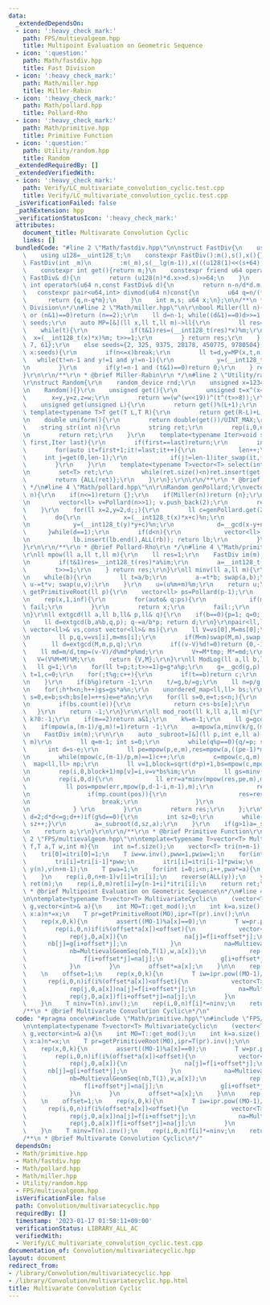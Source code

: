 ```yaml
---
data:
  _extendedDependsOn:
  - icon: ':heavy_check_mark:'
    path: FPS/multievalgeom.hpp
    title: Multipoint Evaluation on Geometric Sequence
  - icon: ':question:'
    path: Math/fastdiv.hpp
    title: Fast Division
  - icon: ':heavy_check_mark:'
    path: Math/miller.hpp
    title: Miller-Rabin
  - icon: ':heavy_check_mark:'
    path: Math/pollard.hpp
    title: Pollard-Rho
  - icon: ':heavy_check_mark:'
    path: Math/primitive.hpp
    title: Primitive Function
  - icon: ':question:'
    path: Utility/random.hpp
    title: Random
  _extendedRequiredBy: []
  _extendedVerifiedWith:
  - icon: ':heavy_check_mark:'
    path: Verify/LC_multivariate_convolution_cyclic.test.cpp
    title: Verify/LC_multivariate_convolution_cyclic.test.cpp
  _isVerificationFailed: false
  _pathExtension: hpp
  _verificationStatusIcon: ':heavy_check_mark:'
  attributes:
    document_title: Multivarate Convolution Cyclic
    links: []
  bundledCode: "#line 2 \"Math/fastdiv.hpp\"\n\nstruct FastDiv{\n    using u64=uint64_t;\n\
    \    using u128=__uint128_t;\n    constexpr FastDiv():m(),s(),x(){}\n    constexpr\
    \ FastDiv(int _m)\n        :m(_m),s(__lg(m-1)),x(((u128(1)<<(s+64))+m-1)/m){}\n\
    \    constexpr int get(){return m;}\n    constexpr friend u64 operator/(u64 n,const\
    \ FastDiv& d){\n        return (u128(n)*d.x>>d.s)>>64;\n    }\n    constexpr friend\
    \ int operator%(u64 n,const FastDiv& d){\n        return n-n/d*d.m;\n    }\n \
    \   constexpr pair<u64,int> divmod(u64 n)const{\n        u64 q=n/(*this);\n  \
    \      return {q,n-q*m};\n    }\n    int m,s; u64 x;\n};\n\n/**\n * @brief Fast\
    \ Division\n*/\n#line 2 \"Math/miller.hpp\"\n\r\nbool Miller(ll n){\r\n    if(n<2\
    \ or (n&1)==0)return (n==2);\r\n    ll d=n-1; while((d&1)==0)d>>=1;\r\n    vector<ll>\
    \ seeds;\r\n    auto MP=[&](ll x,ll t,ll m)->ll{\r\n        ll res=1;\r\n    \
    \    while(t){\r\n            if(t&1)res=(__int128_t(res)*x)%m;\r\n          \
    \  x=(__int128_t(x)*x)%m; t>>=1;\r\n        } return res;\r\n    };\r\n    if(n<(1<<30))seeds={2,\
    \ 7, 61};\r\n    else seeds={2, 325, 9375, 28178, 450775, 9780504};\r\n    for(auto&\
    \ x:seeds){\r\n        if(n<=x)break;\r\n        ll t=d,y=MP(x,t,n);\r\n     \
    \   while(t!=n-1 and y!=1 and y!=n-1){\r\n            y=(__int128_t(y)*y)%n; t<<=1;\r\
    \n        }\r\n        if(y!=n-1 and (t&1)==0)return 0;\r\n    } return 1;\r\n\
    }\r\n\r\n/**\r\n * @brief Miller-Rabin\r\n */\n#line 2 \"Utility/random.hpp\"\n\
    \r\nstruct Random{\r\n    random_device rnd;\r\n    unsigned x=123456789,y=362436069,z=521288629,w=rnd();\r\
    \n    Random(){}\r\n    unsigned get(){\r\n        unsigned t=x^(x<<11);\r\n \
    \       x=y,y=z,z=w;\r\n        return w=(w^(w<<19))^(t^(t>>8));\r\n    }\r\n\
    \    unsigned get(unsigned L){\r\n        return get()%(L+1);\r\n    }\r\n   \
    \ template<typename T>T get(T L,T R){\r\n        return get(R-L)+L;\r\n    }\r\
    \n    double uniform(){\r\n        return double(get())/UINT_MAX;\r\n    }\r\n\
    \    string str(int n){\r\n        string ret;\r\n        rep(i,0,n)ret+=get('a','z');\r\
    \n        return ret;\r\n    }\r\n    template<typename Iter>void shuffle(Iter\
    \ first,Iter last){\r\n        if(first==last)return;\r\n        int len=1;\r\n\
    \        for(auto it=first+1;it!=last;it++){\r\n            len++;\r\n       \
    \     int j=get(0,len-1);\r\n            if(j!=len-1)iter_swap(it,first+j);\r\n\
    \        }\r\n    }\r\n    template<typename T>vector<T> select(int n,T L,T R){\r\
    \n        set<T> ret;\r\n        while(ret.size()<n)ret.insert(get(L,R));\r\n\
    \        return {ALL(ret)};\r\n    }\r\n};\r\n\r\n/**\r\n * @brief Random\r\n\
    \ */\n#line 4 \"Math/pollard.hpp\"\n\r\nRandom genPollard;\r\nvector<ll> Pollard(ll\
    \ n){\r\n    if(n<=1)return {};\r\n    if(Miller(n))return {n};\r\n    if((n&1)==0){\r\
    \n        vector<ll> v=Pollard(n>>1); v.push_back(2);\r\n        return v;\r\n\
    \    }\r\n    for(ll x=2,y=2,d;;){\r\n        ll c=genPollard.get(2LL,n-1);\r\n\
    \        do{\r\n            x=(__int128_t(x)*x+c)%n;\r\n            y=(__int128_t(y)*y+c)%n;\r\
    \n            y=(__int128_t(y)*y+c)%n;\r\n            d=__gcd(x-y+n,n);\r\n  \
    \      }while(d==1);\r\n        if(d<n){\r\n            vector<ll> lb=Pollard(d),rb=Pollard(n/d);\r\
    \n            lb.insert(lb.end(),ALL(rb)); return lb;\r\n        }\r\n    }\r\n\
    }\r\n\r\n/**\r\n * @brief Pollard-Rho\r\n */\n#line 4 \"Math/primitive.hpp\"\n\
    \r\nll mpow(ll a,ll t,ll m){\r\n    ll res=1;\r\n    FastDiv im(m);\r\n    while(t){\r\
    \n        if(t&1)res=__int128_t(res)*a%im;\r\n        a=__int128_t(a)*a%im;\r\n\
    \        t>>=1;\r\n    } return res;\r\n}\r\nll minv(ll a,ll m){\r\n    ll b=m,u=1,v=0;\r\
    \n    while(b){\r\n        ll t=a/b;\r\n        a-=t*b; swap(a,b);\r\n       \
    \ u-=t*v; swap(u,v);\r\n    }\r\n    u=(u%m+m)%m;\r\n    return u;\r\n}\r\nll\
    \ getPrimitiveRoot(ll p){\r\n    vector<ll> ps=Pollard(p-1);\r\n    sort(ALL(ps));\r\
    \n    rep(x,1,inf){\r\n        for(auto& q:ps){\r\n            if(mpow(x,(p-1)/q,p)==1)goto\
    \ fail;\r\n        }\r\n        return x;\r\n        fail:;\r\n    } assert(0);\r\
    \n}\r\nll extgcd(ll a,ll b,ll& p,ll& q){\r\n    if(b==0){p=1; q=0; return a;}\r\
    \n    ll d=extgcd(b,a%b,q,p); q-=a/b*p; return d;\r\n}\r\npair<ll,ll> crt(const\
    \ vector<ll>& vs,const vector<ll>& ms){\r\n    ll V=vs[0],M=ms[0];\r\n    rep(i,1,vs.size()){\r\
    \n        ll p,q,v=vs[i],m=ms[i];\r\n        if(M<m)swap(M,m),swap(V,v);\r\n \
    \       ll d=extgcd(M,m,p,q);\r\n        if((v-V)%d!=0)return {0,-1};\r\n    \
    \    ll md=m/d,tmp=(v-V)/d%md*p%md;\r\n        V+=M*tmp; M*=md;\r\n    }\r\n \
    \   V=(V%M+M)%M;\r\n    return {V,M};\r\n}\r\nll ModLog(ll a,ll b,ll p){\r\n \
    \   ll g=1;\r\n    for(ll t=p;t;t>>=1)g=g*a%p;\r\n    g=__gcd(g,p);\r\n    ll\
    \ t=1,c=0;\r\n    for(;t%g;c++){\r\n        if(t==b)return c;\r\n        t=t*a%p;\r\
    \n    }\r\n    if(b%g)return -1;\r\n    t/=g,b/=g;\r\n    ll n=p/g,h=0,gs=1;\r\
    \n    for(;h*h<n;h++)gs=gs*a%n;\r\n    unordered_map<ll,ll> bs;\r\n    for(ll\
    \ s=0,e=b;s<h;bs[e]=++s)e=e*a%n;\r\n    for(ll s=0,e=t;s<n;){\r\n        e=e*gs%n,s+=h;\r\
    \n        if(bs.count(e)){\r\n            return c+s-bs[e];\r\n        }\r\n \
    \   }\r\n    return -1;\r\n}\r\n\r\nll mod_root(ll k,ll a,ll m){\r\n    if(a==0)return\
    \ k?0:-1;\r\n    if(m==2)return a&1;\r\n    k%=m-1;\r\n    ll g=gcd(k,m-1);\r\n\
    \    if(mpow(a,(m-1)/g,m)!=1)return -1;\r\n    a=mpow(a,minv(k/g,(m-1)/g),m);\r\
    \n    FastDiv im(m);\r\n\r\n    auto _subroot=[&](ll p,int e,ll a)->ll{//x^(p^e)==a(mod\
    \ m)\r\n        ll q=m-1; int s=0;\r\n        while(q%p==0){q/=p; s++;}\r\n  \
    \      int d=s-e;\r\n        ll pe=mpow(p,e,m),res=mpow(a,((pe-1)*minv(q,pe)%pe*q+1)/pe,m),c=1;\r\
    \n        while(mpow(c,(m-1)/p,m)==1)c++;\r\n        c=mpow(c,q,m);\r\n      \
    \  map<ll,ll> mp;\r\n        ll v=1,block=sqrt(d*p)+1,bs=mpow(c,mpow(p,s-1,m-1)*block%(m-1),m);\r\
    \n        rep(i,0,block+1)mp[v]=i,v=v*bs%im;\r\n        ll gs=minv(mpow(c,mpow(p,s-1,m-1),m),m);\r\
    \n        rep(i,0,d){\r\n            ll err=a*minv(mpow(res,pe,m),m)%im;\r\n \
    \           ll pos=mpow(err,mpow(p,d-1-i,m-1),m);\r\n            rep(j,0,block+1){\r\
    \n                if(mp.count(pos)){\r\n                    res=res*mpow(c,(block*mp[pos]+j)*mpow(p,i,m-1)%(m-1),m)%im;\r\
    \n                    break;\r\n                }\r\n                pos=pos*gs%im;\r\
    \n            } \r\n        }\r\n        return res;\r\n    };\r\n\r\n    for(ll\
    \ d=2;d*d<=g;d++)if(g%d==0){\r\n        int sz=0;\r\n        while(g%d==0){g/=d;\
    \ sz++;}\r\n        a=_subroot(d,sz,a);\r\n    }\r\n    if(g>1)a=_subroot(g,1,a);\r\
    \n    return a;\r\n}\r\n\r\n/**\r\n * @brief Primitive Function\r\n */\n#line\
    \ 2 \"FPS/multievalgeom.hpp\"\n\ntemplate<typename T>vector<T> MultievalGeomSeq(vector<T>&\
    \ f,T a,T w,int m){\n    int n=f.size();\n    vector<T> tri(n+m-1),itri(n+m-1);\n\
    \    tri[0]=itri[0]=1;\n    T iw=w.inv(),pww=1,pwiw=1;\n    for(int i=1;i<n+m-1;i++,pww*=w,pwiw*=iw){\n\
    \        tri[i]=tri[i-1]*pww;\n        itri[i]=itri[i-1]*pwiw;\n    }\n\n    Poly<T>\
    \ y(n),v(n+m-1);\n    T pwa=1;\n    for(int i=0;i<n;i++,pwa*=a){\n        y[i]=f[i]*itri[i]*pwa;\n\
    \    }\n    rep(i,0,n+m-1)v[i]=tri[i];\n    reverse(ALL(y));\n    y*=v;\n    vector<T>\
    \ ret(m);\n    rep(i,0,m)ret[i]=y[n-1+i]*itri[i];\n    return ret;\n}\n\n/**\n\
    \ * @brief Multipoint Evaluation on Geometric Sequence\n*/\n#line 4 \"Convolution/multivariatecyclic.hpp\"\
    \n\ntemplate<typename T>vector<T> MultivariateCyclic\n    (vector<T> f,vector<T>\
    \ g,vector<int>& a){\n    int MO=T::get_mod();\n    int k=a.size(),n=1;\n    for(auto&\
    \ x:a)n*=x;\n    T pr=getPrimitiveRoot(MO),ipr=T(pr).inv();\n\n    int offset=1;\n\
    \    rep(x,0,k){\n        assert((MO-1)%a[x]==0);\n        T w=pr.pow((MO-1)/a[x]);\n\
    \        rep(i,0,n)if(i%(offset*a[x])<offset){\n            vector<T> na(a[x]),nb(a[x]);\n\
    \            rep(j,0,a[x]){\n                na[j]=f[i+offset*j];\n          \
    \      nb[j]=g[i+offset*j];\n            }\n            na=MultievalGeomSeq(na,T(1),w,a[x]);\n\
    \            nb=MultievalGeomSeq(nb,T(1),w,a[x]);\n            rep(j,0,a[x]){\n\
    \                f[i+offset*j]=na[j];\n                g[i+offset*j]=nb[j];\n\
    \            }\n        }\n        offset*=a[x];\n    }\n\n    rep(i,0,n)f[i]*=g[i];\n\
    \    \n    offset=1;\n    rep(x,0,k){\n        T iw=ipr.pow((MO-1)/a[x]);\n  \
    \      rep(i,0,n)if(i%(offset*a[x])<offset){\n            vector<T> na(a[x]);\n\
    \            rep(j,0,a[x])na[j]=f[i+offset*j];\n            na=MultievalGeomSeq(na,T(1),iw,a[x]);\n\
    \            rep(j,0,a[x])f[i+offset*j]=na[j];\n        }\n        offset*=a[x];\n\
    \    }\n    T ninv=T(n).inv();\n    rep(i,0,n)f[i]*=ninv;\n    return f;\n}\n\n\
    /**\n * @brief Multivarate Convolution Cyclic\n*/\n"
  code: "#pragma once\n#include \"Math/primitive.hpp\"\n#include \"FPS/multievalgeom.hpp\"\
    \n\ntemplate<typename T>vector<T> MultivariateCyclic\n    (vector<T> f,vector<T>\
    \ g,vector<int>& a){\n    int MO=T::get_mod();\n    int k=a.size(),n=1;\n    for(auto&\
    \ x:a)n*=x;\n    T pr=getPrimitiveRoot(MO),ipr=T(pr).inv();\n\n    int offset=1;\n\
    \    rep(x,0,k){\n        assert((MO-1)%a[x]==0);\n        T w=pr.pow((MO-1)/a[x]);\n\
    \        rep(i,0,n)if(i%(offset*a[x])<offset){\n            vector<T> na(a[x]),nb(a[x]);\n\
    \            rep(j,0,a[x]){\n                na[j]=f[i+offset*j];\n          \
    \      nb[j]=g[i+offset*j];\n            }\n            na=MultievalGeomSeq(na,T(1),w,a[x]);\n\
    \            nb=MultievalGeomSeq(nb,T(1),w,a[x]);\n            rep(j,0,a[x]){\n\
    \                f[i+offset*j]=na[j];\n                g[i+offset*j]=nb[j];\n\
    \            }\n        }\n        offset*=a[x];\n    }\n\n    rep(i,0,n)f[i]*=g[i];\n\
    \    \n    offset=1;\n    rep(x,0,k){\n        T iw=ipr.pow((MO-1)/a[x]);\n  \
    \      rep(i,0,n)if(i%(offset*a[x])<offset){\n            vector<T> na(a[x]);\n\
    \            rep(j,0,a[x])na[j]=f[i+offset*j];\n            na=MultievalGeomSeq(na,T(1),iw,a[x]);\n\
    \            rep(j,0,a[x])f[i+offset*j]=na[j];\n        }\n        offset*=a[x];\n\
    \    }\n    T ninv=T(n).inv();\n    rep(i,0,n)f[i]*=ninv;\n    return f;\n}\n\n\
    /**\n * @brief Multivarate Convolution Cyclic\n*/"
  dependsOn:
  - Math/primitive.hpp
  - Math/fastdiv.hpp
  - Math/pollard.hpp
  - Math/miller.hpp
  - Utility/random.hpp
  - FPS/multievalgeom.hpp
  isVerificationFile: false
  path: Convolution/multivariatecyclic.hpp
  requiredBy: []
  timestamp: '2023-01-17 01:58:11+09:00'
  verificationStatus: LIBRARY_ALL_AC
  verifiedWith:
  - Verify/LC_multivariate_convolution_cyclic.test.cpp
documentation_of: Convolution/multivariatecyclic.hpp
layout: document
redirect_from:
- /library/Convolution/multivariatecyclic.hpp
- /library/Convolution/multivariatecyclic.hpp.html
title: Multivarate Convolution Cyclic
---
```

